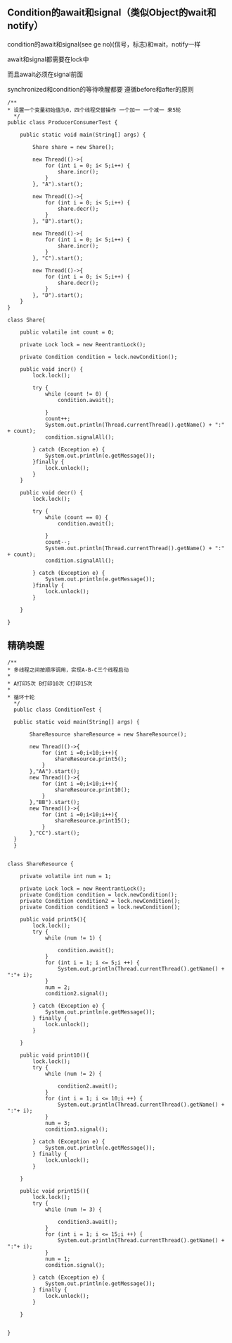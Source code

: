 Condition的await和signal（类似Object的wait和notify）
---

condition的await和signal(see ge no)(信号，标志)和wait，notify一样

await和signal都需要在lock中

而且await必须在signal前面

synchronized和condition的等待唤醒都要   遵循before和after的原则


    /**
    * 设置一个变量初始值为0，四个线程交替操作 一个加一 一个减一 来5轮
      */
    public class ProducerConsumerTest {
    
        public static void main(String[] args) {
    
            Share share = new Share();
    
            new Thread(()->{
                for (int i = 0; i< 5;i++) {
                    share.incr();
                }
            }, "A").start();
    
            new Thread(()->{
                for (int i = 0; i< 5;i++) {
                    share.decr();
                }
            }, "B").start();
    
            new Thread(()->{
                for (int i = 0; i< 5;i++) {
                    share.incr();
                }
            }, "C").start();
    
            new Thread(()->{
                for (int i = 0; i< 5;i++) {
                    share.decr();
                }
            }, "D").start();
        }
    }
    
    class Share{
    
        public volatile int count = 0;
    
        private Lock lock = new ReentrantLock();
    
        private Condition condition = lock.newCondition();
    
        public void incr() {
            lock.lock();
    
            try {
                while (count != 0) {
                    condition.await();
    
                }
                count++;
                System.out.println(Thread.currentThread().getName() + ":" + count);
                condition.signalAll();
    
            } catch (Exception e) {
                System.out.println(e.getMessage());
            }finally {
                lock.unlock();
            }
        }
    
        public void decr() {
            lock.lock();
    
            try {
                while (count == 0) {
                    condition.await();
    
                }
                count--;
                System.out.println(Thread.currentThread().getName() + ":" + count);
                condition.signalAll();
    
            } catch (Exception e) {
                System.out.println(e.getMessage());
            }finally {
                lock.unlock();
            }
    
        }
    
    }



精确唤醒
---

    /**
    * 多线程之间按顺序调用，实现A-B-C三个线程启动
    *
    * A打印5次 B打印10次 C打印15次
    *
    * 循环十轮
      */
      public class ConditionTest {
    
      public static void main(String[] args) {
    
           ShareResource shareResource = new ShareResource();
    
           new Thread(()->{
               for (int i =0;i<10;i++){
                   shareResource.print5();
               }
           },"AA").start();
           new Thread(()->{
               for (int i =0;i<10;i++){
                   shareResource.print10();
               }
           },"BB").start();
           new Thread(()->{
               for (int i =0;i<10;i++){
                   shareResource.print15();
               }
           },"CC").start();
      }
      }
    
    
    class ShareResource {
    
        private volatile int num = 1;
    
        private Lock lock = new ReentrantLock();
        private Condition condition = lock.newCondition();
        private Condition condition2 = lock.newCondition();
        private Condition condition3 = lock.newCondition();
    
        public void print5(){
            lock.lock();
            try {
                while (num != 1) {
    
                    condition.await();
                }
                for (int i = 1; i <= 5;i ++) {
                    System.out.println(Thread.currentThread().getName() + ":"+ i);
                }
                num = 2;
                condition2.signal();
    
            } catch (Exception e) {
                System.out.println(e.getMessage());
            } finally {
                lock.unlock();
            }
    
        }
    
        public void print10(){
            lock.lock();
            try {
                while (num != 2) {
    
                    condition2.await();
                }
                for (int i = 1; i <= 10;i ++) {
                    System.out.println(Thread.currentThread().getName() + ":"+ i);
                }
                num = 3;
                condition3.signal();
    
            } catch (Exception e) {
                System.out.println(e.getMessage());
            } finally {
                lock.unlock();
            }
    
        }
    
        public void print15(){
            lock.lock();
            try {
                while (num != 3) {
    
                    condition3.await();
                }
                for (int i = 1; i <= 15;i ++) {
                    System.out.println(Thread.currentThread().getName() + ":"+ i);
                }
                num = 1;
                condition.signal();
    
            } catch (Exception e) {
                System.out.println(e.getMessage());
            } finally {
                lock.unlock();
            }
    
        }
    
    
    }